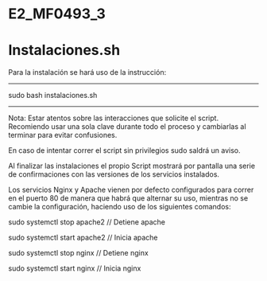 # E2_MF0493_3

# Instalaciones.sh

Para la instalación se hará uso de la instrucción:

***********************************
sudo bash instalaciones.sh
***********************************

Nota: Estar atentos sobre las interacciones que solicite el script. Recomiendo usar una sola clave durante todo el proceso y cambiarlas al terminar para evitar confusiones.

En caso de intentar correr el script sin privilegios sudo saldrá un aviso.

Al finalizar las instalaciones el propio Script mostrará por pantalla una serie de confirmaciones con las versiones de los servicios instalados.

Los servicios Nginx y Apache  vienen por defecto configurados para correr en el puerto 80 de manera que habrá que alternar su uso, mientras no se cambie la configuración, haciendo uso de los siguientes comandos:

sudo systemctl stop apache2 // Detiene apache

sudo systemctl start apache2 // Inicia apache

sudo systemctl stop nginx // Detiene nginx

sudo systemctl start nginx // Inicia nginx